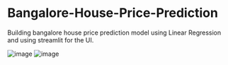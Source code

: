 # Bangalore-House-Price-Prediction
Building bangalore house price prediction model using Linear Regression and using streamlit for the UI.

![image](https://user-images.githubusercontent.com/84188229/200041233-ca186edb-bc10-40e5-89a0-1e9edde90bbd.png)
![image](https://user-images.githubusercontent.com/84188229/200041334-0e34c62c-8764-4c05-bc82-5bbac4aa8c80.png)
